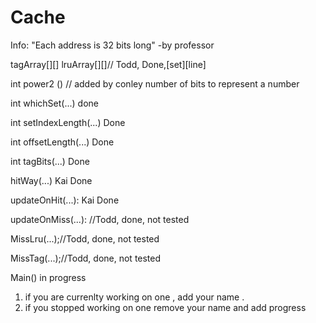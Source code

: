 # Cache
Info:
"Each address is 32 bits long"  -by professor

tagArray[][] lruArray[][]// Todd, Done,[set][line]

int power2 ()                  //  added by conley  number of bits to represent a number 

int whichSet(...)                done

int setIndexLength(...)           Done    

int offsetLength(...)          Done  

int tagBits(...)                 Done
   
hitWay(...)                       Kai Done

updateOnHit(...):                 Kai Done

updateOnMiss(...):                //Todd, done, not tested

MissLru(...);//Todd, done, not tested

MissTag(...);//Todd, done, not tested

Main()                              in progress

1. if you are currenlty working on one , add your name .
2. if you stopped working on one remove your name and add progress 
